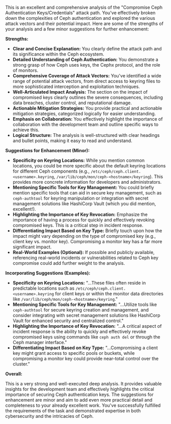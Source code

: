 This is an excellent and comprehensive analysis of the "Compromise Ceph Authentication Keys/Credentials" attack path. You've effectively broken down the complexities of Ceph authentication and explored the various attack vectors and their potential impact. Here are some of the strengths of your analysis and a few minor suggestions for further enhancement:

**Strengths:**

* **Clear and Concise Explanation:** You clearly define the attack path and its significance within the Ceph ecosystem.
* **Detailed Understanding of Ceph Authentication:** You demonstrate a strong grasp of how Ceph uses keys, the Cephx protocol, and the role of monitors.
* **Comprehensive Coverage of Attack Vectors:** You've identified a wide range of potential attack vectors, from direct access to keyring files to more sophisticated interception and exploitation techniques.
* **Well-Articulated Impact Analysis:** The section on the impact of compromised keys clearly outlines the severe consequences, including data breaches, cluster control, and reputational damage.
* **Actionable Mitigation Strategies:** You provide practical and actionable mitigation strategies, categorized logically for easier understanding.
* **Emphasis on Collaboration:** You effectively highlight the importance of collaboration with the development team and outline specific ways to achieve this.
* **Logical Structure:** The analysis is well-structured with clear headings and bullet points, making it easy to read and understand.

**Suggestions for Enhancement (Minor):**

* **Specificity on Keyring Locations:** While you mention common locations, you could be more specific about the default keyring locations for different Ceph components (e.g., `/etc/ceph/ceph.client.<username>.keyring`, `/var/lib/ceph/mon/ceph-<hostname>/keyring`). This provides more concrete information for developers and administrators.
* **Mentioning Specific Tools for Key Management:**  You could briefly mention specific tools that can aid in secure key management, such as `ceph-authtool` for keyring manipulation or integration with secret management solutions like HashiCorp Vault (which you did mention, excellent!).
* **Highlighting the Importance of Key Revocation:** Emphasize the importance of having a process for quickly and effectively revoking compromised keys. This is a critical step in incident response.
* **Differentiating Impact Based on Key Type:** Briefly touch upon how the impact might vary depending on the type of compromised key (e.g., client key vs. monitor key). Compromising a monitor key has a far more significant impact.
* **Real-World Examples (Optional):**  If possible and publicly available, referencing real-world incidents or vulnerabilities related to Ceph key compromise could add further weight to the analysis.

**Incorporating Suggestions (Examples):**

* **Specificity on Keyring Locations:**  "...These files often reside in predictable locations such as `/etc/ceph/ceph.client.<username>.keyring` for client keys or within the monitor data directories like `/var/lib/ceph/mon/ceph-<hostname>/keyring`."
* **Mentioning Specific Tools for Key Management:** "...Utilize tools like `ceph-authtool` for secure keyring creation and management, and consider integrating with secret management solutions like HashiCorp Vault for enhanced security and centralized control."
* **Highlighting the Importance of Key Revocation:** "...A critical aspect of incident response is the ability to quickly and effectively revoke compromised keys using commands like `ceph auth del` or through the Ceph manager interface."
* **Differentiating Impact Based on Key Type:**  "...Compromising a client key might grant access to specific pools or buckets, while compromising a monitor key could provide near-total control over the cluster."

**Overall:**

This is a very strong and well-executed deep analysis. It provides valuable insights for the development team and effectively highlights the critical importance of securing Ceph authentication keys. The suggestions for enhancement are minor and aim to add even more practical detail and completeness to your already excellent work. You've successfully fulfilled the requirements of the task and demonstrated expertise in both cybersecurity and the intricacies of Ceph.
